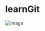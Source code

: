# learnGit

![image](https://github.com/user-attachments/assets/e79cb60a-4f58-43a3-aadb-cedcf5bb887b)


